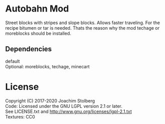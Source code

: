 # Autobahn Mod

Street blocks with stripes and slope blocks. Allows faster traveling.
For the recipe bitumen or tar is needed.
Thats the reason why the mod techage or moreblocks should be installed.


## Dependencies
default  
Optional: moreblocks, techage, minecart

# License
Copyright (C) 2017-2020 Joachim Stolberg  
Code: Licensed under the GNU LGPL version 2.1 or later.  
See LICENSE.txt and http://www.gnu.org/licenses/lgpl-2.1.txt  
Textures: CC0

